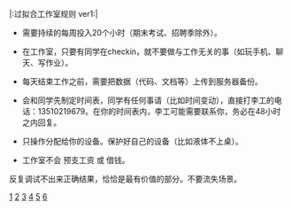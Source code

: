 |:过拟合工作室规则 ver1:|  
  
* <span id="6">需要持续的每周投入20个小时（期末考试、招聘季除外）。</span>  
  
* <span id="1">在工作室，只要有同学在checkin，就不要做与工作无关的事（如玩手机、聊天、写作业）。</span>
    
* <span id="3">每天结束工作之前，需要把数据（代码、文档等）上传到服务器备份。</span>  
  
* <span id="4">会和同学先制定时间表，同学有任何事请（比如时间变动），直接打李工的电话：13510219679。在你的时间表内，李工可能需要联系你，务必在48小时之内回复。</span>  
  
* <span id="5">只操作分配给你的设备。保护好自己的设备（比如液体不上桌）。</span>  
  
* <span id="2">工作室不会 预支工资 或 借钱。</span> 

反复调试不出来正确结果，恰恰是最有价值的部分。不要流失场景。  
  
   
[1](#1)  [2](#2)  [3](#3)  [4](#4)  [5](#5)  [6](#6)
